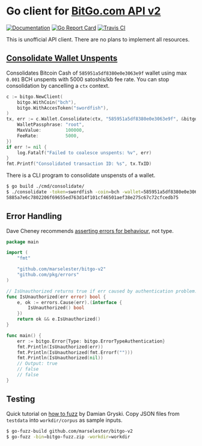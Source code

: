 # Go client for [BitGo.com API v2](https://www.bitgo.com/api/v2/)

[![Documentation](https://godoc.org/github.com/marselester/bitgo-v2?status.svg)](https://godoc.org/github.com/marselester/bitgo-v2)
[![Go Report Card](https://goreportcard.com/badge/github.com/marselester/bitgo-v2)](https://goreportcard.com/report/github.com/marselester/bitgo-v2)
[![Travis CI](https://travis-ci.org/marselester/bitgo-v2.png)](https://travis-ci.org/marselester/bitgo-v2)

This is unofficial API client. There are no plans to implement all resources.

## [Consolidate Wallet Unspents](https://www.bitgo.com/api/v2/#consolidate-wallet-unspents)

Consolidates Bitcoin Cash of `585951a5df8380e0e3063e9f` wallet using max `0.001` BCH unspents
with 5000 satoshis/kb fee rate. You can stop consolidation by cancelling a `ctx` context.

```go
c := bitgo.NewClient(
    bitgo.WithCoin("bch"),
    bitgo.WithAccesToken("swordfish"),
)
tx, err := c.Wallet.Consolidate(ctx, "585951a5df8380e0e3063e9f", &bitgo.WalletConsolidateParams{
    WalletPassphrase: "root",
    MaxValue:         100000,
    FeeRate:          5000,
})
if err != nil {
    log.Fatalf("Failed to coalesce unspents: %v", err)
}
fmt.Printf("Consolidated transaction ID: %s", tx.TxID)
```

There is a CLI program to consolidate unspensts of a wallet.

```sh
$ go build ./cmd/consolidate/
$ ./consolidate -token=swordfish -coin=bch -wallet=585951a5df8380e0e3063e9f -passphrase=root -max-value=0.001 -fee-rate=5000
5885a7e6c7802206f69655ed763d14f101cf46501aef38e275c67c72cfcedb75
```

## Error Handling

Dave Cheney recommends
[asserting errors for behaviour](https://dave.cheney.net/2016/04/27/dont-just-check-errors-handle-them-gracefully), not type.

```go
package main

import (
	"fmt"

	"github.com/marselester/bitgo-v2"
	"github.com/pkg/errors"
)

// IsUnauthorized returns true if err caused by authentication problem.
func IsUnauthorized(err error) bool {
	e, ok := errors.Cause(err).(interface {
		IsUnauthorized() bool
	})
	return ok && e.IsUnauthorized()
}

func main() {
	err := bitgo.Error{Type: bitgo.ErrorTypeAuthentication}
	fmt.Println(IsUnauthorized(err))
	fmt.Println(IsUnauthorized(fmt.Errorf("")))
	fmt.Println(IsUnauthorized(nil))
	// Output: true
	// false
	// false
}
```

## Testing

Quick tutorial on [how to fuzz](https://medium.com/@dgryski/go-fuzz-github-com-arolek-ase-3c74d5a3150c) by Damian Gryski.
Copy JSON files from `testdata` into `workdir/corpus` as sample inputs.

```sh
$ go-fuzz-build github.com/marselester/bitgo-v2
$ go-fuzz -bin=bitgo-fuzz.zip -workdir=workdir
```
